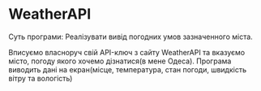 # WeatherAPI

Суть програми:
Реалізувати вивід погодних умов зазначенного міста.


Вписуємо власноруч свій API-ключ з сайту WeatherAPI та вказуємо місто, погоду якого хочемо дізнатися(в мене Одеса). Програма виводить дані на екран(місце, температура, стан погоди, швидкість вітру та вологість)
 
